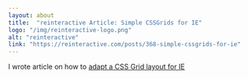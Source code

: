 ```yaml
---
layout: about
title:  "reinteractive Article: Simple CSSGrids for IE"
logo: "/img/reinteractive-logo.png"
alt: "reinteractive"
link: "https://reinteractive.com/posts/368-simple-cssgrids-for-ie"
---
```


I wrote article on how to [adapt a CSS Grid layout for IE](/publications/#reinteractive-ie-grid-2018)
